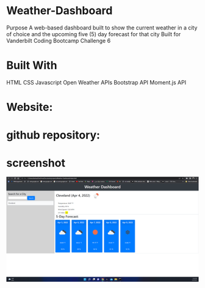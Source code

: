 # Weather-Dashboard

Purpose
A web-based dashboard built to show the current weather in a city of choice and the upcoming five (5) day forecast for that city Built for Vanderbilt Coding Bootcamp Challenge 6



# Built With
HTML
CSS
Javascript
Open Weather APIs
Bootstrap API
Moment.js API
# Website:
# github repository:
# screenshot
![](./assets/css/images/screenshot.png)
